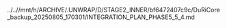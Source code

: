../..//mnt/h/ARCHIVE/.UNWRAP/D/STAGE2_INNER/bf6472407c9c/DuRiCore_backup_20250805_170301/INTEGRATION_PLAN_PHASE5_5_4.md